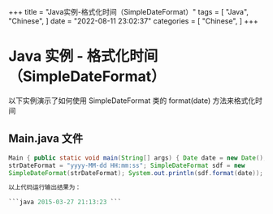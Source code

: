 +++
title = "Java实例-格式化时间（SimpleDateFormat）"
tags = [
"Java",
"Chinese",
]
date = "2022-08-11 23:02:37"
categories = [
"Chinese",
]
+++
# Java 实例 - 格式化时间（SimpleDateFormat）

以下实例演示了如何使用 SimpleDateFormat 类的 format(date) 方法来格式化时间

## Main.java 文件

```java import java.text.SimpleDateFormat; import java.util.Date; public class
Main { public static void main(String[] args) { Date date = new Date(); String
strDateFormat = "yyyy-MM-dd HH:mm:ss"; SimpleDateFormat sdf = new
SimpleDateFormat(strDateFormat); System.out.println(sdf.format(date)); } } ```

以上代码运行输出结果为：

```java 2015-03-27 21:13:23 ```


